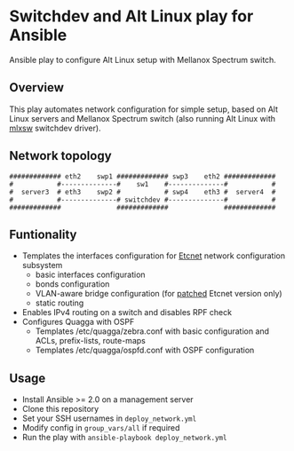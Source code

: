 # Switchdev and Alt Linux play for Ansible
Ansible play to configure Alt Linux setup with Mellanox Spectrum switch.
## Overview
This play automates network configuration for simple setup, based on Alt Linux servers and Mellanox Spectrum switch (also running Alt Linux with [mlxsw](https://github.com/Mellanox/mlxsw/wiki/Overview) switchdev driver).

## Network topology
```
############# eth2    swp1 ############# swp3    eth2 #############
#           #--------------#    sw1    #--------------#           #
#  server3  # eth3    swp2 #           # swp4    eth3 #  server4  #
#           #--------------# switchdev #--------------#           #
#############              #############              #############
```

## Funtionality
* Templates the interfaces configuration for [Etcnet](https://www.altlinux.org/Etcnet) network configuration subsystem
  * basic interfaces configuration
  * bonds configuration
  * VLAN-aware bridge configuration (for [patched](https://github.com/kvadrage/mlnx-switchdev-altlinux/tree/devel/etcnet-switchdev) Etcnet version only)
  * static routing
* Enables IPv4 routing on a switch and disables RPF check
* Configures Quagga with OSPF
  * Templates /etc/quagga/zebra.conf with basic configuration and ACLs, prefix-lists, route-maps
  * Templates /etc/quagga/ospfd.conf with OSPF configuration

## Usage
* Install Ansible >= 2.0 on a management server
* Clone this repository
* Set your SSH usernames in `deploy_network.yml`
* Modify config in `group_vars/all` if required
* Run the play with `ansible-playbook deploy_network.yml`
